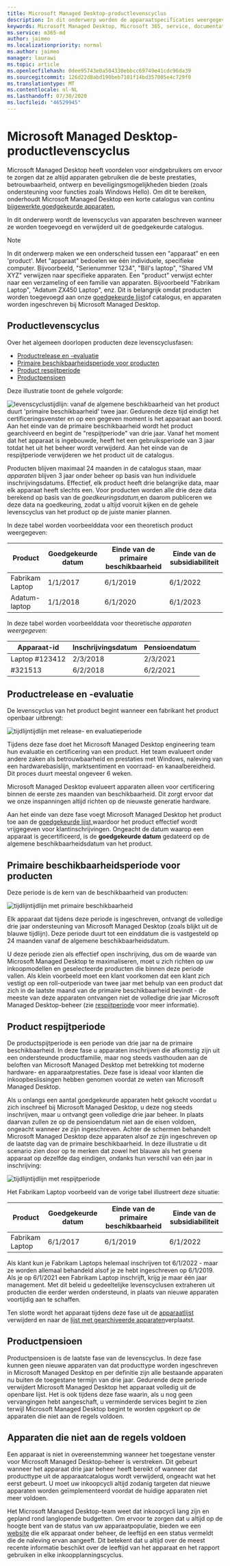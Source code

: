 ```yaml
---
title: Microsoft Managed Desktop-productlevenscyclus
description: In dit onderwerp worden de apparaatspecificaties weergegeven die worden gebruikt in Microsoft Managed Desktop.
keywords: Microsoft Managed Desktop, Microsoft 365, service, documentatie
ms.service: m365-md
author: jaimeo
ms.localizationpriority: normal
ms.author: jaimeo
manager: laurawi
ms.topic: article
ms.openlocfilehash: 0dee95743e0a504330ebbcc69749e41cdc96da39
ms.sourcegitcommit: 126d22d8abd190beb7101f14bd357005e4c729f0
ms.translationtype: MT
ms.contentlocale: nl-NL
ms.lasthandoff: 07/30/2020
ms.locfileid: "46529945"
---
```

# <a name="microsoft-managed-desktop-product-lifecycle"></a>Microsoft Managed Desktop-productlevenscyclus

Microsoft Managed Desktop heeft voordelen voor eindgebruikers om ervoor te zorgen dat ze altijd apparaten gebruiken die de beste prestaties, betrouwbaarheid, ontwerp en beveiligingsmogelijkheden bieden (zoals ondersteuning voor functies zoals Windows Hello). Om dit te bereiken, onderhoudt Microsoft Managed Desktop een korte catalogus van continu [bijgewerkte goedgekeurde apparaten.](device-list.md) 
 
In dit onderwerp wordt de levenscyclus van apparaten beschreven wanneer ze worden toegevoegd en verwijderd uit de goedgekeurde catalogus. 

> [!NOTE]
> In dit onderwerp maken we een onderscheid tussen een "apparaat" en een 'product'. Met "apparaat" bedoelen we één individuele, specifieke computer. Bijvoorbeeld, "Serienummer 1234", "Bill's laptop", "Shared VM XYZ" verwijzen naar specifieke apparaten. Een "product" verwijst echter naar een verzameling of een familie van apparaten. Bijvoorbeeld "Fabrikam Laptop", "Adatum ZX450 Laptop", enz. Dit is belangrijk omdat producten worden toegevoegd aan onze [goedgekeurde lijst](device-list.md)of catalogus, en apparaten worden ingeschreven bij Microsoft Managed Desktop.

## <a name="product-lifecycle"></a>Productlevenscyclus

 Over het algemeen doorlopen producten deze levenscyclusfasen:

- [Productrelease en -evaluatie](#product-release-and-evaluation)
- [Primaire beschikbaarheidsperiode voor producten](#product-primary-availability-period)
- [Product respijtperiode](#product-grace-period)
- [Productpensioen](#product-retirement)


Deze illustratie toont de gehele volgorde:

![levenscyclustijdlijn: vanaf de algemene beschikbaarheid van het product duurt 'primaire beschikbaarheid' twee jaar. Gedurende deze tijd eindigt het certificeringsvenster en op een gegeven moment is het apparaat aan boord. Aan het einde van de primaire beschikbaarheid wordt het product gearchiveerd en begint de "respijtperiode" van drie jaar. Vanaf het moment dat het apparaat is ingebouwde, heeft het een gebruiksperiode van 3 jaar totdat het uit het beheer wordt verwijderd. Aan het einde van de respijtperiode verwijderen we het product uit de catalogus.](../../media/non-dark1-edits.PNG)

Producten blijven maximaal 24 maanden in de catalogus staan, maar <em>apparaten</em> blijven 3 jaar onder beheer op basis van hun individuele inschrijvingsdatums. Effectief, elk product heeft drie belangrijke data, maar elk apparaat heeft slechts een. Voor producten worden alle drie deze data berekend op basis van de <em>goedkeuringsdatum,</em>en daarom publiceren we deze data na goedkeuring, zodat u altijd vooruit kijken en de gehele levenscyclus van het product op de juiste manier plannen.

In deze tabel worden voorbeelddata voor een theoretisch product weergegeven:


|Product  |Goedgekeurde datum  |Einde van de primaire beschikbaarheid  |Einde van de subsidiabiliteit  |
|---------|---------|---------|---------|
|Fabrikam Laptop    | 1/1/2017 | 6/1/2019 | 6/1/2022 |
|Adatum-laptop   | 1/1/2018 | 6/1/2020 | 6/1/2023  |

In deze tabel worden voorbeelddata voor theoretische *apparaten weergegeven:*


|Apparaat-id  |Inschrijvingsdatum  |Pensioendatum  |
|---------|---------|---------|
|Laptop #123412     |  2/3/2018       |  2/3/2021       |
|#321513     | 6/2/2018        |  6/2/2021       |


## <a name="product-release-and-evaluation"></a>Productrelease en -evaluatie

De levenscyclus van het product begint wanneer een fabrikant het product openbaar uitbrengt:

![tijdlijntijdlijn met release- en evaluatieperiode](../../media/non-dark3-edits.PNG)

Tijdens deze fase doet het Microsoft Managed Desktop engineering team hun evaluatie en certificering van een product. Het team evalueert onder andere zaken als betrouwbaarheid en prestaties met Windows, naleving van een hardwarebasislijn, marktsentiment en voorraad- en kanaalbereidheid. Dit proces duurt meestal ongeveer 6 weken.
  
Microsoft Managed Desktop evalueert apparaten alleen voor certificering binnen de eerste zes maanden van beschikbaarheid. Dit zorgt ervoor dat we onze inspanningen altijd richten op de nieuwste generatie hardware.
 
Aan het einde van deze fase voegt Microsoft Managed Desktop het product toe aan de [goedgekeurde lijst,](device-list.md)waardoor het product effectief wordt vrijgegeven voor klantinschrijvingen. Ongeacht de datum waarop een apparaat is gecertificeerd, is de **goedgekeurde datum** gedateerd op de algemene beschikbaarheidsdatum van het product. 


## <a name="product-primary-availability-period"></a>Primaire beschikbaarheidsperiode voor producten

Deze periode is de kern van de beschikbaarheid van producten:

![tijdlijntijdlijn met primaire beschikbaarheid](../../media/non-dark4-edits.PNG)

Elk apparaat dat tijdens deze periode is ingeschreven, ontvangt de volledige drie jaar ondersteuning van Microsoft Managed Desktop (zoals blijkt uit de blauwe tijdlijn). Deze periode duurt tot een einddatum die is vastgesteld op 24 maanden vanaf de algemene beschikbaarheidsdatum.

U deze periode zien als effectief open inschrijving, dus om de waarde van Microsoft Managed Desktop te maximaliseren, moet u zich richten op uw inkoopmodellen en geselecteerde producten die binnen deze periode vallen. Als klein voorbeeld moet een klant voorkomen dat een klant zich vestigt op een roll-outperiode van twee jaar met behulp van een product dat zich in de laatste maand van de primaire beschikbaarheid bevindt - de meeste van deze apparaten ontvangen niet de volledige drie jaar Microsoft Managed Desktop-beheer (zie [respijtperiode](#product-grace-period) voor meer informatie).  

## <a name="product-grace-period"></a>Product respijtperiode

De productspijtperiode is een periode van drie jaar na de primaire beschikbaarheid. In deze fase u apparaten inschrijven die afkomstig zijn uit een ondersteunde productfamilie, maar nog steeds vasthouden aan de beloften van Microsoft Managed Desktop met betrekking tot moderne hardware- en apparaatprestaties. Deze fase is ideaal voor klanten die inkoopbeslissingen hebben genomen voordat ze weten van Microsoft Managed Desktop. 

Als u onlangs een aantal goedgekeurde apparaten hebt gekocht voordat u zich inschreef bij Microsoft Managed Desktop, u deze nog steeds inschrijven, maar u ontvangt geen volledige drie jaar beheer. In plaats daarvan zullen ze op de pensioendatum niet aan de eisen voldoen, ongeacht wanneer ze zijn ingeschreven. Achter de schermen behandelt Microsoft Managed Desktop deze apparaten alsof ze zijn ingeschreven op de laatste dag van de primaire beschikbaarheid. In deze illustratie u dit scenario zien door op te merken dat zowel het blauwe als het groene apparaat op dezelfde dag eindigen, ondanks hun verschil van één jaar in inschrijving:


![tijdlijntijdlijn met respijtperiode](../../media/non-dark2-edits.PNG)

Het Fabrikam Laptop voorbeeld van de vorige tabel illustreert deze situatie: 

|Product  |Goedgekeurde datum  |Einde van de primaire beschikbaarheid  |Einde van de subsidiabiliteit  |
|---------|---------|---------|---------|
|Fabrikam Laptop    | 6/1/2017 | 6/1/2019 | 6/1/2022 |

Als klant kun je Fabrikam Laptops helemaal inschrijven tot 6/1/2022 - maar ze worden allemaal behandeld alsof je ze hebt ingeschreven op 6/1/2019. Als je op 6/1/2021 een Fabrikam Laptop inschrijft, krijg je maar één jaar management. Met dit beleid u gedeeltelijke levenscyclusen extraheren uit producten die eerder werden ondersteund, in plaats van nieuwe apparaten voortijdig aan te schaffen. 

Ten slotte wordt het apparaat tijdens deze fase uit de [apparaatlijst](device-list.md) verwijderd en naar de [lijst met gearchiveerde apparaten](archived-device-list.md)verplaatst.


## <a name="product-retirement"></a>Productpensioen

Productpensioen is de laatste fase van de levenscyclus. In deze fase kunnen geen nieuwe apparaten van dat producttype worden ingeschreven in Microsoft Managed Desktop en per definitie zijn alle bestaande apparaten nu buiten de toegestane termijn van drie jaar. Gedurende deze periode verwijdert Microsoft Managed Desktop het apparaat volledig uit de openbare lijst. Het is ook tijdens deze fase waarin, als u nog geen vervangingen hebt aangeschaft, u verminderde services begint te zien terwijl Microsoft Managed Desktop begint te worden opgekort op de apparaten die niet aan de regels voldoen. 

## <a name="devices-that-are-out-of-compliance"></a>Apparaten die niet aan de regels voldoen

Een apparaat is niet in overeenstemming wanneer het toegestane venster voor Microsoft Managed Desktop-beheer is verstreken. Dit gebeurt wanneer het apparaat drie jaar beheer heeft bereikt of wanneer dat producttype uit de apparaatcatalogus wordt verwijderd, ongeacht wat het eerst gebeurt. U moet uw inkoopcycli altijd zodanig targeten dat nieuwe apparaten worden geïmplementeerd voordat de huidige apparaten niet meer voldoen.

Het Microsoft Managed Desktop-team weet dat inkoopcycli lang zijn en gepland rond langlopende budgetten. Om ervoor te zorgen dat u altijd op de hoogte bent van de status van uw apparaatpopulatie, bieden we een [website](https://aka.ms/mmdportal) die elk apparaat onder beheer, de leeftijd en een status vermeldt die de naleving ervan aangeeft. Dit betekent dat u altijd over de meest recente informatie beschikt over de leeftijd van het apparaat en het rapport gebruiken in elke inkoopplanningscyclus. 







